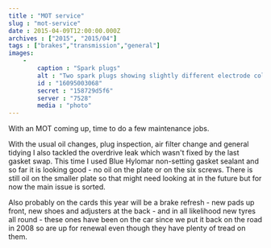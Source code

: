 ```yaml
---
title : "MOT service"
slug : "mot-service"
date : 2015-04-09T12:00:00.000Z
archives : ["2015", "2015/04"]
tags : ["brakes","transmission","general"]
images:
    -
        caption : "Spark plugs"
        alt : "Two spark plugs showing slightly different electrode colour, one light brown one darker."
        id : "16095003068"
        secret : "158729d5f6"
        server : "7528"
        media : "photo"
---
```


With an MOT coming up, time to do a few maintenance jobs.
<!--more-->
With the usual oil changes, plug inspection, air filter change and general tidying I also tackled the overdrive leak which wasn't fixed by the last gasket swap. This time I used Blue Hylomar non-setting gasket sealant and so far it is looking good - no oil on the plate or on the six screws. There is still oil on the smaller plate so that might need looking at in the future but for now the main issue is sorted.

Also probably on the cards this year will be a brake refresh - new pads up front, new shoes and adjusters at the back - and in all likelihood new tyres all round - these ones have been on the car since we put it back on the road in 2008 so are up for renewal even though they have plenty of tread on them.